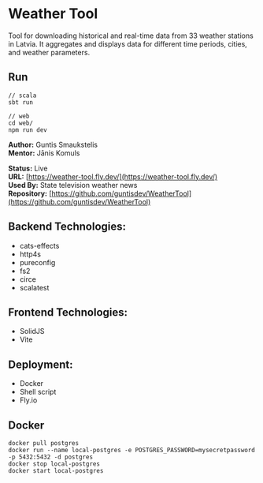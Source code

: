 # Weather Tool

Tool for downloading historical and real-time data from 33 weather stations in Latvia. It aggregates and displays data for different time periods, cities, and weather parameters.

## Run
```
// scala
sbt run

// web
cd web/
npm run dev
```

**Author:** Guntis Smaukstelis  
**Mentor:** Jānis Komuls

**Status:** Live  
**URL:** [https://weather-tool.fly.dev/](https://weather-tool.fly.dev/)  
**Used By:** State television weather news  
**Repository:** [https://github.com/guntisdev/WeatherTool](https://github.com/guntisdev/WeatherTool)

## Backend Technologies:
- cats-effects
- http4s
- pureconfig
- fs2
- circe
- scalatest

## Frontend Technologies:
- SolidJS
- Vite

## Deployment:
- Docker
- Shell script
- Fly.io


## Docker
```
docker pull postgres
docker run --name local-postgres -e POSTGRES_PASSWORD=mysecretpassword -p 5432:5432 -d postgres
docker stop local-postgres
docker start local-postgres
```